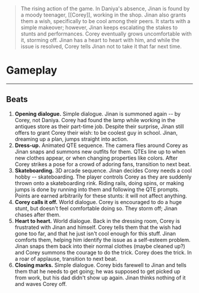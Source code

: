 > The rising action of the game. In Daniya's absence, Jinan is found by a moody teenager, [[Corey]], working in the shop. Jinan also grants them a wish, specifically to be cool among their peers. It starts with a simple makeover; however, Jinan keeps escalating the stakes to stunts and performances. Corey eventually grows uncomfortable with it, storming off. Jinan has a heart to heart with him, and while the issue is resolved, Corey tells Jinan not to take it that far next time.

# Gameplay
---
## Beats
1. **Opening dialogue.**
Simple dialogue. Jinan is summoned again -- by Corey, not Daniya. Corey had found the lamp while working in the antiques store as their part-time job. Despite their surprise, Jinan still offers to grant Corey their wish: to be coolest guy in school. Jinan, dreaming up a plan, jumps straight into action.
2. **Dress-up.**
Animated QTE sequence. The camera flies around Corey as Jinan snaps and summons new outfits for them. QTEs line up to when new clothes appear, or when changing properties like colors. After Corey strikes a pose for a crowd of adoring fans, transition to next beat.
3. **Skateboarding.**
3D arcade sequence. Jinan decides Corey needs a cool hobby -- skateboarding. The player controls Corey as they are suddenly thrown onto a skateboarding rink. Riding rails, doing spins, or making jumps is done by running into them and following the QTE prompts. Points are earned arbitrarily for these stunts: it will not affect anything.
4. **Corey calls it off.**
World dialogue. Corey is encouraged to do a huge stunt, but doesn't feel comfortable doing so. They storm off; Jinan chases after them.
5. **Heart to heart.**
World dialogue. Back in the dressing room, Corey is frustrated with Jinan and himself. Corey tells them that the wish had gone too far, and that he just isn't cool enough for this stuff. Jinan comforts them, helping him identify the issue as a self-esteem problem. Jinan snaps them back into their normal clothes (maybe cleaned up?) and Corey summons the courage to do the trick.
Corey does the trick. In a roar of applause, transition to next beat.
6. **Closing marks.**
Simple dialogue. Corey bids farewell to Jinan and tells them that he needs to get going; he was supposed to get picked up from work, but his dad didn't show up again. Jinan thinks nothing of it and waves Corey off.